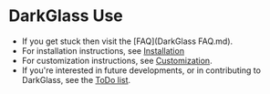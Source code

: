 # DarkGlass Use

   * If you get stuck then visit the [FAQ](DarkGlass FAQ.md).
   * For installation instructions, see [Installation](Installation.md)
   * For customization instructions, see [Customization](Customization.md).
   * If you're interested in future developments, or in contributing to DarkGlass, see the [ToDo list](ToDo.md).